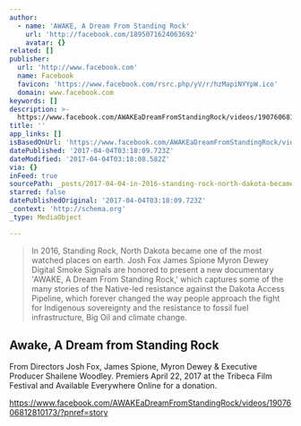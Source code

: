 ```yaml
---
author:
  - name: 'AWAKE, A Dream From Standing Rock'
    url: 'http://facebook.com/1895071624063692'
    avatar: {}
related: []
publisher:
  url: 'http://www.facebook.com'
  name: Facebook
  favicon: 'https://www.facebook.com/rsrc.php/yV/r/hzMapiNYYpW.ico'
  domain: www.facebook.com
keywords: []
description: >-
  https://www.facebook.com/AWAKEaDreamFromStandingRock/videos/1907606812810173/?pnref=story
title: ''
app_links: []
isBasedOnUrl: 'https://www.facebook.com/AWAKEaDreamFromStandingRock/videos/1907606812810173/'
datePublished: '2017-04-04T03:18:09.723Z'
dateModified: '2017-04-04T03:18:08.582Z'
via: {}
inFeed: true
sourcePath: _posts/2017-04-04-in-2016-standing-rock-north-dakota-became-one-of-the-most.md
starred: false
datePublishedOriginal: '2017-04-04T03:18:09.723Z'
_context: 'http://schema.org'
_type: MediaObject

---
```

> In 2016, Standing Rock, North Dakota became one of the most watched places on earth. Josh Fox James Spione Myron Dewey Digital Smoke Signals are honored to present a new documentary 'AWAKE, A Dream From Standing Rock,' which captures some of the many stories of the Native-led resistance against the Dakota Access Pipeline, which forever changed the way people approach the fight for Indigenous sovereignty and the resistance to fossil fuel infrastructure, Big Oil and climate change.

<article style=""><h1>Awake, A Dream from Standing Rock</h1><p>From Directors Josh Fox, James Spione, Myron Dewey &amp; Executive Producer Shailene Woodley. Premiers April 22, 2017 at the Tribeca Film Festival and Available Everywhere Online for a donation.</p></article>

https://www.facebook.com/AWAKEaDreamFromStandingRock/videos/1907606812810173/?pnref=story